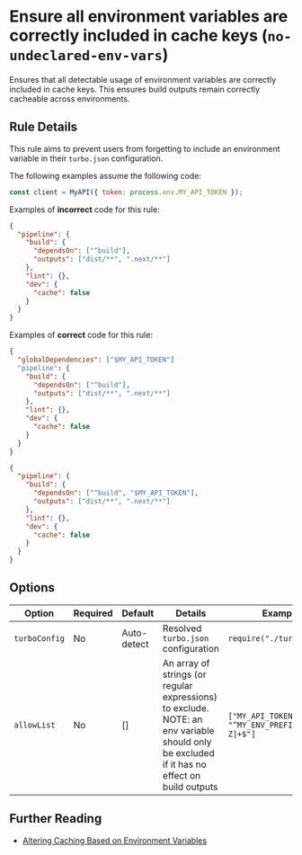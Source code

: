 # Ensure all environment variables are correctly included in cache keys (`no-undeclared-env-vars`)

Ensures that all detectable usage of environment variables are correctly included in cache keys. This ensures build outputs remain correctly cacheable across environments.

## Rule Details

This rule aims to prevent users from forgetting to include an environment variable in their `turbo.json` configuration.

The following examples assume the following code:

```js
const client = MyAPI({ token: process.env.MY_API_TOKEN });
```

Examples of **incorrect** code for this rule:

```json
{
  "pipeline": {
    "build": {
      "dependsOn": ["^build"],
      "outputs": ["dist/**", ".next/**"]
    },
    "lint": {},
    "dev": {
      "cache": false
    }
  }
}
```

Examples of **correct** code for this rule:

```json
{
  "globalDependencies": ["$MY_API_TOKEN"]
  "pipeline": {
    "build": {
      "dependsOn": ["^build"],
      "outputs": ["dist/**", ".next/**"]
    },
    "lint": {},
    "dev": {
      "cache": false
    }
  }
}
```

```json
{
  "pipeline": {
    "build": {
      "dependsOn": ["^build", "$MY_API_TOKEN"],
      "outputs": ["dist/**", ".next/**"]
    },
    "lint": {},
    "dev": {
      "cache": false
    }
  }
}
```

## Options

| Option        | Required | Default     | Details                                                                                                                                     | Example                                      |
| ------------- | -------- | ----------- | ------------------------------------------------------------------------------------------------------------------------------------------- | -------------------------------------------- |
| `turboConfig` | No       | Auto-detect | Resolved `turbo.json` configuration                                                                                                         | `require("./turbo.json")`                    |
| `allowList`   | No       | []          | An array of strings (or regular expressions) to exclude. NOTE: an env variable should only be excluded if it has no effect on build outputs | `["MY_API_TOKEN", "^MY_ENV_PREFIX_[A-Z]+$"]` |

## Further Reading

- [Altering Caching Based on Environment Variables](https://turbo.build/repo/docs/core-concepts/caching#altering-caching-based-on-environment-variables)
